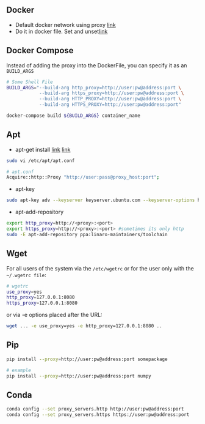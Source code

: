 ## Docker

- Default docker network using proxy [link](https://docs.docker.com/network/proxy/)
- Do it in docker file. Set and unset[link](https://stackoverflow.com/questions/55789409/how-to-unset-env-in-dockerfile)

## Docker Compose

Instead of adding the proxy into the DockerFile, you can specify it as an `BUILD_ARGS`

```bash
# Some Shell File
BUILD_ARGS="--build-arg http_proxy=http://user:pw@address:port \
            --build-arg https_proxy=http://user:pw@address:port \
            --build-arg HTTP_PROXY=http://user:pw@address:port \
            --build-arg HTTPS_PROXY=http://user:pw@address:port"

docker-compose build ${BUILD_ARGS} container_name
```

## Apt

- apt-get install [link](https://www.unixmen.com/45713-2/)
[link](https://stackoverflow.com/questions/11211705/how-to-set-proxy-for-wget)
```bash
sudo vi /etc/apt/apt.conf
```
```bash
# apt.conf
Acquire::http::Proxy "http://user:pass@proxy_host:port";
```
- apt-key
```bash
sudo apt-key adv --keyserver keyserver.ubuntu.com --keyserver-options http-proxy=http://localhost:3128 --recv-keys BBEBDCB318AD50EC6865090613B00F1FD2C19886
```
- apt-add-repository
```bash
export http_proxy=http://<proxy>:<port>
export https_proxy=http://<proxy>:<port> #sometimes its only http
sudo -E apt-add-repository ppa:linaro-maintainers/toolchain
```
## Wget

For all users of the system via the `/etc/wgetrc` or for the user only with the `~/.wgetrc file`:

```bash
# wgetrc 
use_proxy=yes
http_proxy=127.0.0.1:8080
https_proxy=127.0.0.1:8080
```
or via -e options placed after the URL:
```bash
wget ... -e use_proxy=yes -e http_proxy=127.0.0.1:8080 ..
```

## Pip
```bash
pip install --proxy=http://user:pw@address:port somepackage

# example
pip install --proxy=http://user:pw@address:port numpy
```


## Conda
```bash
conda config --set proxy_servers.http http://user:pw@address:port
conda config --set proxy_servers.https https://user:pw@address:port
```